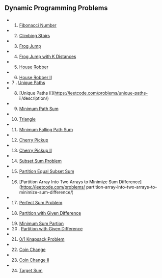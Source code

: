 ## Dynamic Programming Problems

- 1. [Fibonacci Number](https://leetcode.com/problems/fibonacci-number/description/)
- 2. [Climbing Stairs](https://leetcode.com/problems/climbing-stairs/description/)
- 3. [Frog Jump](https://www.geeksforgeeks.org/problems/geek-jump/1)
- 4. [Frog Jump with K Distances]()
- 5. [House Robber](https://leetcode.com/problems/house-robber/description/)
- 6. [House Robber II](https://leetcode.com/problems/house-robber-ii/description/)
- 7 . [Unique Paths](https://leetcode.com/problems/unique-paths/description/)
- 8. [Unique Paths II](https://leetcode.com/problems/unique-paths-
ii/description/)
- 9. [Minimum Path Sum](https://leetcode.com/problems/minimum-path-sum/description/)
- 10. [Triangle](https://leetcode.com/problems/triangle/description/)
- 11. [Minimum Falling Path Sum](https://leetcode.com/problems/minimum-falling-path-sum/description/)
- 12. [Cherry Pickup](https://leetcode.com/problems/cherry-pickup/description/)
- 13. [Cherry Pickup II](https://leetcode.com/problems/cherry-pickup-ii/description/)
- 14. [Subset Sum Problem](https://www.geeksforgeeks.org/problems/subset-sum-problem-1611555638/1)
- 15. [Partition Equal Subset Sum](https://leetcode.com/problems/partition-equal-subset-sum/description/)
- 16. [Partition Array Into Two Arrays to Minimize Sum Difference](https://leetcode.com/problems/
partition-array-into-two-arrays-to-minimize-sum-difference/)
- 17. [Perfect Sum Problem](https://www.geeksforgeeks.org/perfect-sum-problem/)
- 18. [Partition with Given Difference](https://www.geeksforgeeks.org/problems/partitions-with-given-difference/1)
- 19. [Minimum Sum Partion](https://www.geeksforgeeks.org/problems/minimum-sum-partition3317/1)
- 20 . [Partition with Given Difference](https://www.geeksforgeeks.org/problems/partitions-with-given-difference/1)
- 21. [0/1 Knapsack Problem](https://www.geeksforgeeks.org/problems/0-1-knapsack-problem0945/1)
- 22. [Coin Change](https://leetcode.com/problems/coin-change/description/)
- 23. [Coin Change II](https://leetcode.com/problems/coin-change-ii/description/)
- 24. [Target Sum](https://leetcode.com/problems/target-sum/description/)